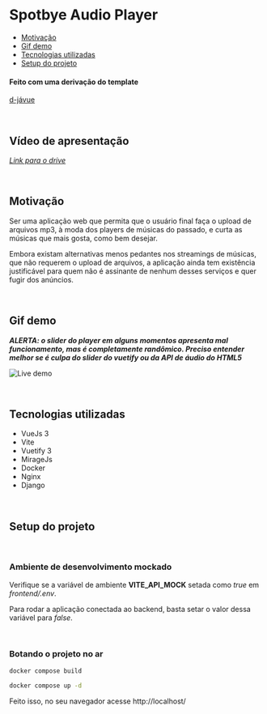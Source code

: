 # Spotbye Audio Player

* [Motivação](#motivação)
* [Gif demo](#gif-demo)
* [Tecnologias utilizadas](#tecnologias-utilizadas)
* [Setup do projeto](#setup-do-projeto)

#### Feito com uma derivação do template 

[d-jávue](https://github.com/huogerac/djavue)

<br />

## **Vídeo de apresentação**
[*Link para o drive*](https://drive.google.com/file/d/1byikT5JzlZO2e8R4kS55_3fAnnEdFGqo/view?usp=sharing)

<br />

## Motivação

Ser uma aplicação web que permita que o usuário final faça o upload de arquivos mp3, à moda dos players de músicas do passado, e curta as músicas que mais gosta, como bem desejar.

Embora existam alternativas menos pedantes nos streamings de músicas, que não requerem o upload de arquivos, a aplicação ainda tem existência justificável para quem não é assinante de nenhum desses serviços e quer fugir dos anúncios.

<br />

## Gif demo

***ALERTA: o slider do player em alguns momentos apresenta mal funcionamento, mas é completamente randômico. Preciso entender melhor se é culpa do slider do vuetify ou da API de áudio do HTML5***

![Live demo](./readme_assets/spotbye.gif)

<br />

## Tecnologias utilizadas

- VueJs 3
- Vite
- Vuetify 3
- MirageJs
- Docker
- Nginx
- Django

<br />

## Setup do projeto

<br />

### Ambiente de desenvolvimento mockado

Verifique se a variável de ambiente **VITE_API_MOCK** setada como *true* em *frontend/.env*.

Para rodar a aplicação conectada ao backend, basta setar o valor dessa variável para *false*.

<br />

### Botando o projeto no ar

```bash
docker compose build 

docker compose up -d
```

Feito isso, no seu navegador acesse http://localhost/
